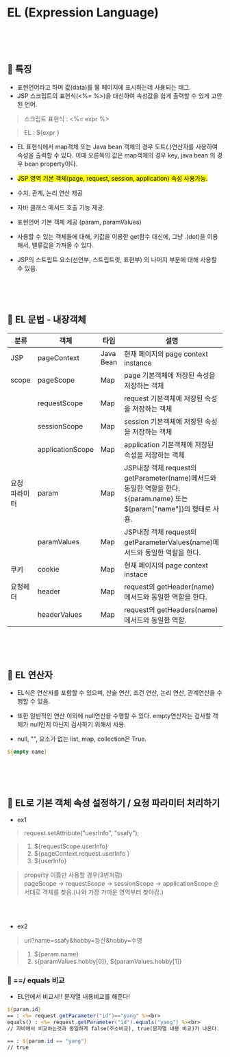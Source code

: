 # EL (Expression Language)

<br>
<br>
<br>


## 🌈 특징

* 표현언어라고 하며 값(data)를 웹 페이지에 표시하는데 사용되는 태그.
* JSP 스크립트의 표현식(<%= %>)을 대신하여 속성값을 쉽게 출력할 수 있게 고안된 언어.

> 스크립트 표현식 : <%= expr %>

> EL : ${expr }

* EL 표현식에서 map객체 또는 Java bean 객체의 경우 도트(.)연산자를 사용하여 속성을 출력할 수 있다. 이때 오른쪽의 값은 map객체의 경우 key, java bean 의 경우 bean property이다.
* <mark> JSP 영역 기본 객체(page, request, session, application) 속성 사용가능.</mark>
* 수치, 관계, 논리 연산 제공
* 자바 클래스 메서드 호출 기능 제공.
* 표현언어 기본 객체 제공 (param, paramValues)

* 사용할 수 있는 객체들에 대해, 키값을 이용한 get함수 대신에, 그냥 .(dot)을 이용해서, 밸류값을 가져올 수 있다.

* JSP의 스트립트 요소(선언부, 스트립트릿, 표현부) 외 나머지 부분에 대해 사용할 수 있음.


<br>
<br>
<br>

## 🌈 EL 문법 - 내장객체

| 분류 | 객체 | 타입 | 설명 |
|-|-|-|-|
| JSP | pageContext | Java Bean | 현재 페이지의 page context instance|
|scope| pageScope| Map | page 기본객체에 저장된 속성을 저장하는 객체|
||requestScope | Map | request 기본객체에 저장된 속성을 저장하는 객체|
||sessionScope| Map | session 기본객체에 저장된 속성을 저장하는 객체|
|| applicationScope | Map | application 기본객체에 저장된 속성을 저장하는 객체|
| 요청 파라미터 | param | Map | JSP내장 객체 request의 getParameter(name)메서드와 동일한 역할을 한다. `$`{param.name} 또는 ${param["name"]}의 형태로 사용.
||paramValues | Map| JSP내장 객체 request의 getParameterValues(name)메서드와 동일한 역할을 한다.|
| 쿠키 | cookie | Map | 현재 페이지의 page context instace|
| 요청헤더 | header | Map | request의 getHeader(name) 메서드와 동일한 역할을 한다.|
||headerValues| Map | request의 getHeaders(name) 메서드와 동일한 역할.|

<br>
<br>
<br>


## 🌈 EL 연산자

* EL식은 연산자를 포함할 수 있으며, 산술 연산, 조건 연산, 논리 연산, 관계연산을 수행할 수 있음.

* 또한 일반적인 연산 이외에 null연산을 수행할 수 있다. empty연산자는 검사할 객체가 null인지 아닌지 검사하기 위해서 사용.

* null, "", 요소가 없는 list, map, collection은 True.
```jsp
${empty name}
```

<br>
<br>
<br>


## 🌈 EL로 기본 객체 속성 설정하기 / 요청 파라미터 처리하기

* ex1

> request.setAttribute("uesrInfo", "ssafy");

> 1. ${requestScope.userInfo}
> 2. ${pageContext.request.userInfo }
> 3. ${userInfo}

> property 이름만 사용할 경우(3번처럼)<br>
> pageScope -> requestScope -> sessionScope -> applicationScope 순서대로 객체를 찾음.(나와 가장 가까운 영역부터 찾아감.)

<br> 
<br>

* ex2 

> url?name=ssafy&hobby=등산&hobby=수영

> 1. ${param.name}
> 2. `$`{paramValues.hobby[0]}, ${paramValues.hobby[1]}


### 🐳 ==/ equals 비교

* EL안에서 비교시!! 문자열 내용비교를 해준다!

```jsp
${param.id}
== : <%= request.getParameter("id")=="yang" %><br>
equals() : <%= request.getParameter("id").equals("yang") %><br>
// 자바에서 비교하는것과 동일하게 false(주소비교), true(문자열 내용 비교)가 나온다.

== : ${param.id == "yang"}
// true
```

























